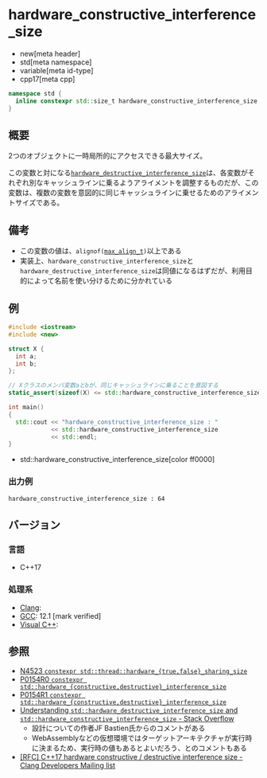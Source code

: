 # hardware_constructive_interference_size
* new[meta header]
* std[meta namespace]
* variable[meta id-type]
* cpp17[meta cpp]

```cpp
namespace std {
  inline constexpr std::size_t hardware_constructive_interference_size = implementation-defined;
}
```

## 概要
2つのオブジェクトに一時局所的にアクセスできる最大サイズ。

この変数と対になる[`hardware_destructive_interference_size`](hardware_destructive_interference_size.md)は、各変数がそれぞれ別なキャッシュラインに乗るようアライメントを調整するものだが、この変数は、複数の変数を意図的に同じキャッシュラインに乗せるためのアライメントサイズである。


## 備考
- この変数の値は、`alignof(`[`max_align_t`](/reference/cstddef/max_align_t.md)`)`以上である
- 実装上、`hardware_constructive_interference_size`と`hardware_destructive_interference_size`は同値になるはずだが、利用目的によって名前を使い分けるために分かれている


## 例
```cpp
#include <iostream>
#include <new>

struct X {
  int a;
  int b;
};

// Xクラスのメンバ変数aとbが、同じキャッシュラインに乗ることを意図する
static_assert(sizeof(X) <= std::hardware_constructive_interference_size);

int main()
{
  std::cout << "hardware_constructive_interference_size : "
            << std::hardware_constructive_interference_size
            << std::endl;
}
```
* std::hardware_constructive_interference_size[color ff0000]


### 出力例
```
hardware_constructive_interference_size : 64
```


## バージョン
### 言語
- C++17

### 処理系
- [Clang](/implementation.md#clang):
- [GCC](/implementation.md#gcc): 12.1 [mark verified]
- [Visual C++](/implementation.md#visual_cpp):


## 参照
- [N4523 `constexpr std::thread::hardware_{true,false}_sharing_size`](http://www.open-std.org/jtc1/sc22/wg21/docs/papers/2015/n4523.html)
- [P0154R0 `constexpr std::hardware_{constructive,destructive}_interference_size`](http://www.open-std.org/jtc1/sc22/wg21/docs/papers/2015/p0154r0.html)
- [P0154R1 `constexpr std::hardware_{constructive,destructive}_interference_size`](http://www.open-std.org/jtc1/sc22/wg21/docs/papers/2016/p0154r1.html)
- [Understanding `std::hardware_destructive_interference_size` and `std::hardware_constructive_interference_size` - Stack Overflow](https://stackoverflow.com/questions/39680206/understanding-stdhardware-destructive-interference-size-and-stdhardware-cons)
    - 設計についての作者JF Bastien氏からのコメントがある
    - WebAssemblyなどの仮想環境ではターゲットアーキテクチャが実行時に決まるため、実行時の値もあるとよいだろう、とのコメントもある
- [[RFC] C++17 hardware constructive / destructive interference size - Clang Developers Mailing list](https://lists.llvm.org/pipermail/cfe-dev/2018-May/058073.html)
